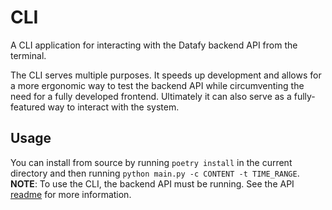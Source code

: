# CLI

A CLI application for interacting with the Datafy backend API from the terminal.

The CLI serves multiple purposes. It speeds up development and allows for a more
ergonomic way to test the backend API while circumventing the need for a fully
developed frontend. Ultimately it can also serve as a fully-featured way to
interact with the system.

## Usage

You can install from source by running `poetry install` in the current directory
and then running `python main.py -c CONTENT -t TIME_RANGE`. __NOTE__: To use the
CLI, the backend API must be running. See the API [readme](../api/README.md) for
more information.
